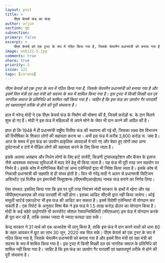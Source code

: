 ```yaml
---
layout: post
title: >
    पीएम केयर्स फंड का फंडा
author: arjun
section: मुद्दा
subsection:
primary: false
excerpt: >
    पीएम केयर्स को एक ट्रस्ट के रूप में गठित किया गया है, जिसके चेयरमैन प्रधानमंत्री को बनाया गया है और इसमें वित्त मंत्री एवं रक्षा मंत्री को सदस्य के रूप में शामिल किया गया है। इस ट्रस्ट में किसी विपक्षी दल एवं नागरिक समाज के प्रतिनिधि को शामिल नहीं किया गया है। जाहिर है कि इस फंड का उपयोग गैर पारदर्शी एवं पक्षपातपूर्ण तरीके से होने की पूरी संभावना है।
image: ank122-5.jpg
comments: true
share: true
priority: 5
issue: 122
tags: [corona]
---
```

*पीएम केयर्स को एक ट्रस्ट के रूप में गठित किया गया है, जिसके चेयरमैन प्रधानमंत्री को बनाया गया है और इसमें वित्त मंत्री एवं रक्षा मंत्री को सदस्य के रूप में शामिल किया गया है। इस ट्रस्ट में किसी विपक्षी दल एवं नागरिक समाज के प्रतिनिधि को शामिल नहीं किया गया है। जाहिर है कि इस फंड का उपयोग गैर पारदर्शी एवं पक्षपातपूर्ण तरीके से होने की पूरी संभावना है।*

हाल में नरेन्द्र मोदी ने एक पीएम केयर्स फंड के निर्माण की घोषणा की है, जिसमें करोड़ों रू. के दान मिलने शुरू हो गए हैं। मोदी ने इस फंड में महिलाओं से अपने सोने के जेवर भी दान करने की अपील की है।

ज्ञात हो कि 1948 में ही प्रधानमंत्री राष्ट्रीय रिलीफ फंड की स्थापना की गई थी, जिसका लक्ष्य देश विभाजन की विभीषिका के शिकार लोगों की सहायता करना था। अभी इस फंड में करीब 3,800 करोड़ रू. जमा है। आज के समय में इस फंड का उपयोग प्राकृतिक आपदाओं में मारे गए और बेघर हुए लोगों तथा अन्य दुर्घटनाओं व दंगों में पीड़ित लोगों की सहायता करने के लिए किया जाता है।

इसके अलावा असहाय और निर्धन लोगों के लिए हार्ट सर्जरी, किडनी ट्रांसप्लाइटेंशन और कैंसर के इलाज जैसे आवश्यक स्वास्थ्य सुविधाओं में मदद देने हेतु भी किया जाता है। यह फंड भी पूरी तरह जन सहयोग पर निर्भर है। इसके कोष में वाणिज्यिक बैंकों एवं अन्य एजेन्सियों द्वारा भी निवेश किया जाता है। इसके कोष से निकासी प्रधानमंत्री की सहमति से ही संभव होती है। फिर भी नरेंद्र मादी ने अलग से प्रधानमत्री सिटिजन असिस्टेंट एडं रिलीफ इन इमरजेंसी सिचुएशन्स (पीएमसीएआरईएस) नामक फंड बनाने का निर्णय लिया।

ऐसा संभवत: इसलिए किया गया कि इस पर पूरी तरह नियंत्रण मोदी सरकार के हाथों में रहेगा और यह जीपीएमएनआरएफ की तरह पारदर्शी भी नहीं होगा। इसका आडिट सीएजी द्वारा नहीं किया जायेगा। कोई मामूली चार्टर्ड एकाउटेन्ट भी इस फंड की आडिट कर सकता है। इसमें विदेशी एजेन्सियां भी योगदान कर सकती हैं। एक रिपोर्ट के अनुसार विश्व बैकं ने इस फडं मे 1.5 लाख करोड़ डाॅलर का योगदान किया है। मोदी के कई चहेते उद्योगपति भी कारपोरेट सोशल रेसपान्सिबिलिटी (सीएसआर) इस फंड में योगदान करके ही पूरा कर रहे हैं, ताकि उसका ज्यादा से ज्यादा फायदा उठा सकें।

केन्द्र सरकार ने 31 मार्च को एक अध्यादेश भी लागू किया है, ताकि इस फंड में दान करने वालों को धारा 80 के तहत आयकर में छूट का लाभ 30 जून, 2020 तक मिल सके। पीएम केयर्स को एक ट्रस्ट के रूप में गठित किया गया है, जिसके चेयरमैन प्रधानमंत्री को बनाया गया है और इसमें वित्त मंत्री एवं रक्षा मंत्री को सदस्य के रूप में शामिल किया गया है। इस ट्रस्ट में किसी विपक्षी दल एवं नागरिक समाज के प्रतिनिधि को शामिल नहीं किया गया है। जाहिर है कि इस फंड का उपयोग गैर पारदर्शी एवं पक्षपातपूर्ण तरीके से होने की पूरी संभावना है।
